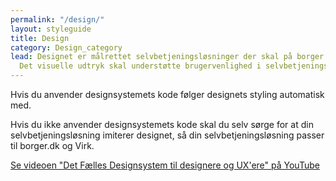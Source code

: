 ```yaml
---
permalink: "/design/"
layout: styleguide
title: Design
category: Design_category
lead: Designet er målrettet selvbetjeningsløsninger der skal på borger.dk og Virk.
  Det visuelle udtryk skal understøtte brugervenlighed i selvbetjeningsløsninger.
---
```

Hvis du anvender designsystemets kode følger designets styling automatisk med.

Hvis du ikke anvender designsystemets kode skal du selv sørge for at din selvbetjeningsløsning imiterer designet, så din selvbetjeningsløsning passer til borger.dk og Virk.

<div class="mt-7">
    <a href="https://www.youtube.com/watch?v=dvXn9a0_8tQ" target="_blank" class="icon-link">Se videoen "Det Fælles Designsystem til designere og UX'ere" på YouTube<svg class="icon-svg" focusable="false" aria-hidden="true" tabindex="-1"><use xlink:href="#open-in-new"></use></svg></a>
</div>